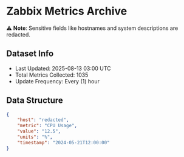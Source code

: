 # Zabbix Metrics Archive

⚠️ **Note**: Sensitive fields like hostnames and system descriptions are redacted.

## Dataset Info
- Last Updated: 2025-08-13 03:00 UTC
- Total Metrics Collected: 1035
- Update Frequency: Every (1) hour

## Data Structure
```json
{
    "host": "redacted",
    "metric": "CPU Usage",
    "value": "12.5",
    "units": "%",
    "timestamp": "2024-05-21T12:00:00"
}
```
